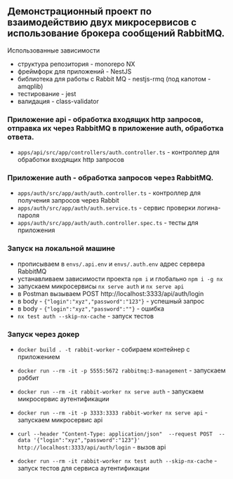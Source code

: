 ## Демонcтрационный проект по взаимодействию двух микросервисов с использование брокера сообщений RabbitMQ.

Использованные зависимости
- структура репозитория - monorepo NX
- фреймфорк для приложений - NestJS
- библиотека для работы с Rabbit MQ - nestjs-rmq (под капотом - amqplib)
- тестирование - jest
- валидация - class-validator

### Приложение api - обработка входящих http запросов, отправка их через RabbitMQ в приложение auth, обработка ответа.

- `apps/api/src/app/controllers/auth.controller.ts` - контроллер для обработки входящих http запросов 

### Приложение auth - обработка запросов через RabbitMQ.

- `apps/auth/src/app/auth/auth.controller.ts` - контроллер для получения запросов через Rabbit
- `apps/auth/src/app/auth/auth.service.ts` - сервис проверки логина-пароля
- `apps/auth/src/app/auth/auth.controller.spec.ts` - тесты для приложения

### Запуск на локальной машине

- прописываем в `envs/.api.env` и `envs/.auth.env` адрес сервера RabbitMQ
- устанавливаем зависимости проекта `npm i` и глобально `npm i -g nx`
- запускаем микросервисы `nx serve auth` и `nx serve api`
- в Postman вызываем POST http://localhost:3333/api/auth/login
- в body - `{"login":"xyz","password":"123"}` - успешный запрос
- в body - `{"login":"xyz","password":""}` - ошибка
- `nx test auth --skip-nx-cache` - запуск тестов

### Запуск через докер

- `docker build . -t rabbit-worker` - собираем контейнер с приложением
- `docker run --rm -it -p 5555:5672 rabbitmq:3-management` - запускаем рэббит
- `docker run --rm -it rabbit-worker nx serve auth` - запускаем микросервис аутентификации
- `docker run --rm -it -p 3333:3333 rabbit-worker nx serve api` - запускаем микросервис api
- `curl --header "Content-Type: application/json" 
  --request POST 
  --data '{"login":"xyz","password":"123"}' 
  http://localhost:3333/api/auth/login` - вызов api

- `docker run --rm -it rabbit-worker nx test auth --skip-nx-cache` - запуск тестов для сервиса аутентификации